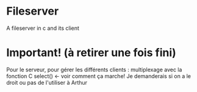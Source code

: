 # Fileserver
A fileserver in c and its client

# Important! (à retirer une fois fini)
Pour le serveur, pour gérer les différents clients : multiplexage avec la fonction C select() <- voir comment ça marche! 
Je demanderais si on a le droit ou pas de l'utiliser à Arthur
